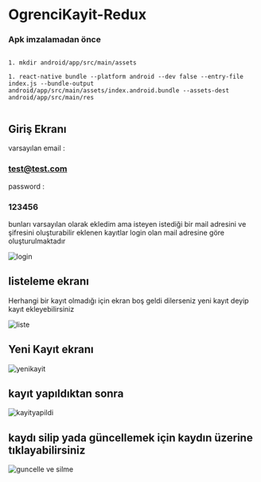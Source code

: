 # OgrenciKayit-Redux
### Apk imzalamadan önce 
```

1. mkdir android/app/src/main/assets

1. react-native bundle --platform android --dev false --entry-file index.js --bundle-output android/app/src/main/assets/index.android.bundle --assets-dest android/app/src/main/res


```
## Giriş Ekranı
varsayılan email :
### test@test.com 
password :
### 123456
bunları varsayılan olarak ekledim ama isteyen istediği bir mail adresini ve şifresini oluşturabilir 
eklenen kayıtlar login olan mail adresine göre oluşturulmaktadır


![login](https://user-images.githubusercontent.com/20416272/31373755-eaff8afa-ada3-11e7-8d29-020980d72e17.png)

## listeleme ekranı 
Herhangi bir kayıt olmadığı için ekran boş geldi dilerseniz yeni kayıt deyip kayıt ekleyebilirsiniz



![liste](https://user-images.githubusercontent.com/20416272/31373964-bab7feda-ada4-11e7-9697-c001d9a9dbed.png)

## Yeni Kayıt ekranı

![yenikayit](https://user-images.githubusercontent.com/20416272/31374034-ff505f7e-ada4-11e7-898a-aeb233a9f554.png)

## kayıt yapıldıktan sonra


![kayityapildi](https://user-images.githubusercontent.com/20416272/31374152-74e80c28-ada5-11e7-88bb-c1e6bce0baf8.png)

## kaydı silip yada güncellemek için kaydın üzerine tıklayabilirsiniz 


![guncelle ve silme](https://user-images.githubusercontent.com/20416272/31374188-95708060-ada5-11e7-8a11-6432c71d02ef.png)



